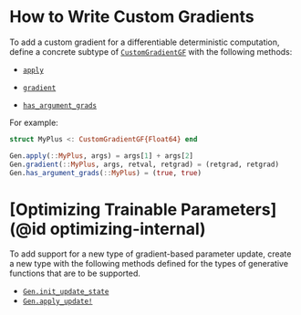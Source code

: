 # How to Write Custom Gradients

To add a custom gradient for a differentiable deterministic computation, define a concrete subtype of [`CustomGradientGF`](@ref) with the following methods:

- [`apply`](@ref)

- [`gradient`](@ref)

- [`has_argument_grads`](@ref)

For example:

```julia
struct MyPlus <: CustomGradientGF{Float64} end

Gen.apply(::MyPlus, args) = args[1] + args[2]
Gen.gradient(::MyPlus, args, retval, retgrad) = (retgrad, retgrad)
Gen.has_argument_grads(::MyPlus) = (true, true)
```

# [Optimizing Trainable Parameters](@id optimizing-internal)

To add support for a new type of gradient-based parameter update, create a new type with the following methods defined for the types of generative functions that are to be supported.
- [`Gen.init_update_state`](@ref)
- [`Gen.apply_update!`](@ref)
